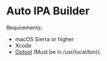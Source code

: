 # Auto IPA Builder
Requirements:<br>
- macOS Sierra or higher<br>
- Xcode<br>
- [Optool](https://github.com/alexzielenski/optool/releases) (Must be in /usr/local/bin)(.
